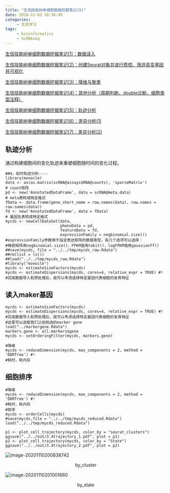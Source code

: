 ```yaml
---
title: "生信技能树单细胞数据挖掘笔记(5)"
date: 2020-11-03 18:38:45
categories:
     - 生信学习
tags:
     - bioinformatics
     - ScRNAseq
---
```

[生信技能树单细胞数据挖掘笔记(1)：数据读入](https://www.zhouxiaozhao.cn/2020/10/24/ScRNAseq(7)/)

[生信技能树单细胞数据挖掘笔记(2)：创建Seurat对象并进行质控、筛选高变基因并可视化](https://www.zhouxiaozhao.cn/2020/10/27/ScRNAseq(8)/)

[生信技能树单细胞数据挖掘笔记(3)：降维与聚类](https://www.zhouxiaozhao.cn/2020/10/29/ScRNAseq(9)/)

[生信技能树单细胞数据挖掘笔记(4)：其他分析（周期判断、double诊断、细胞类型注释）](https://www.zhouxiaozhao.cn/2020/10/31/ScRNAseq(10)/)

[生信技能树单细胞数据挖掘笔记(5)：轨迹分析](https://www.zhouxiaozhao.cn/2020/11/03/ScRNAseq(11)/)

[生信技能树单细胞数据挖掘笔记(6)：差异分析(1)](https://www.zhouxiaozhao.cn/2020/11/05/ScRNAseq(12)/)

[生信技能树单细胞数据挖掘笔记(7)：差异分析(2)](https://www.zhouxiaozhao.cn/2020/11/07/ScRNAseq(13)/)

## 轨迹分析

通过构建细胞间的变化轨迹来重塑细胞随时间的变化过程。

```
##4、拟时轨迹分析----
library(monocle)
data <- as(as.matrix(scRNA@assays$RNA@counts), 'sparseMatrix')
# count矩阵
pd <- new('AnnotatedDataFrame', data = scRNA@meta.data)
# meta表转成特定格式
fData <- data.frame(gene_short_name = row.names(data), row.names = row.names(data))
fd <- new('AnnotatedDataFrame', data = fData)
# 基因名表转成特定格式
mycds <- newCellDataSet(data,
                        phenoData = pd,
                        featureData = fd,
                        expressionFamily = negbinomial.size())
#expressionFamily参数用于指定表达矩阵的数据类型，有几个选项可以选择：
#稀疏矩阵用negbinomial.size()，FPKM值用tobit()，logFPKM值用gaussianff()
##save(mycds, file = "../../tmp/mycds_raw.Rdata")
##rm(list = ls())
##load("../../tmp/mycds_raw.Rdata")
#library("monocle")
mycds <- estimateSizeFactors(mycds)
mycds <- estimateDispersions(mycds, cores=4, relative_expr = TRUE) #!
#完成数据导入和预处理后，就可以考虑选择特定基因代表细胞的发育特征

```

## 读入maker基因

```
mycds <- estimateSizeFactors(mycds)
mycds <- estimateDispersions(mycds, cores=4, relative_expr = TRUE) #!
#完成数据导入和预处理后，就可以考虑选择特定基因代表细胞的发育特征
#这里可以选取我们之前挑选的marker gene
load("../markergene.Rdata")
markers.gene <- all.markers$gene
mycds <- setOrderingFilter(mycds, markers.gene)

#降维
mycds <- reduceDimension(mycds, max_components = 2, method = 'DDRTree') #!
#耗时，耗内存
```



## 细胞排序

```
#降维
mycds <- reduceDimension(mycds, max_components = 2, method = 'DDRTree') #!
#耗时，耗内存
#排序
mycds <- orderCells(mycds)
#save(mycds,file = "../../tmp/mycds_reduced.Rdata")
load("../../tmp/mycds_reduced.Rdata")

p1 <- plot_cell_trajectory(mycds, color_by = "seurat_clusters")
ggsave("../../out/3.4trajectory_1.pdf", plot = p1)
p2 <- plot_cell_trajectory(mycds, color_by = "State")
ggsave("../../out/3.4trajectory_2.pdf", plot = p2)
```

![image-20201110200838742](/img/posts/2020.11.03/image-20201110200838742.png)

<center>
    by_cluster
</center>

![image-20201110201001660](/img/posts/2020.11.03/image-20201110201001660.png)

<center>
    by_state
</center>
